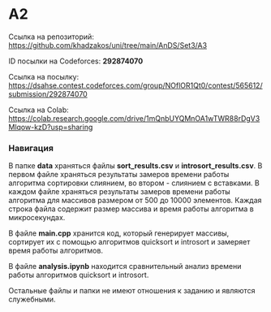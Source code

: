 # A2

Cсылка на репозиторий: https://github.com/khadzakos/uni/tree/main/AnDS/Set3/A3

ID посылки на Codeforces: **292874070**

Ссылка на посылку: https://dsahse.contest.codeforces.com/group/NOflOR1Qt0/contest/565612/submission/292874070

Ссылка на Colab: https://colab.research.google.com/drive/1mQnbUYQMnOA1wTWR88rDgV3Mlqow-kzD?usp=sharing

### Навигация
В папке **data** храняться файлы **sort_results.csv** и **introsort_results.csv**. В первом файле храняться результаты замеров времени работы алгоритма сортировки слиянием, во втором - слиянием с вставками. В каждом файле храняться результаты замеров времени работы алгоритма для массивов размером от 500 до 10000 элементов. Каждая строка файла содержит размер массива и время работы алгоритма в микросекундах. 

В файле **main.cpp** хранится код, который генерирует массивы, сортирует их с помощью алгоритмов quicksort и introsort и замеряет время работы алгоритмов.

В файле **analysis.ipynb** находится сравнительный анализ времени работы алгоритмов quicksort и introsort.

Остальные файлы и папки не имеют отношения к заданию и являются служебными.